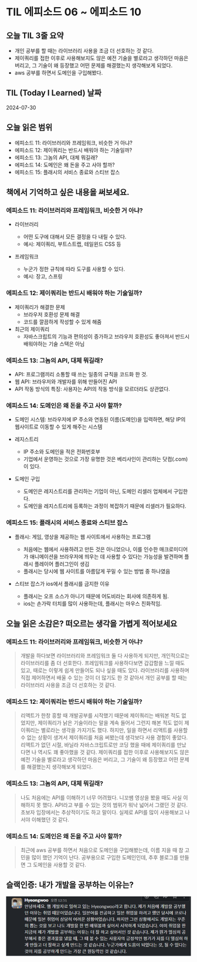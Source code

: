 # TIL 에피소드 06 ~ 에피소드 10

## 오늘 TIL 3줄 요약

- 개인 공부를 할 때는 라이브러리 사용을 조금 더 선호하는 것 같다.
- 제이쿼리를 접한 이후로 사용해보지도 않은 예전 기술을 별로라고 생각하던 마음은 버리고, 그 기술이 왜 등장했고 어떤 문제를 해결했는지 생각해보게 되었다.
- aws 공부를 하면서 도메인을 구입해봤다.

## TIL (Today I Learned) 날짜

2024-07-30

## 오늘 읽은 범위

- 에피소드 11: 라이브러리와 프레임워크, 비슷한 거 아냐?
- 에피소드 12: 제이쿼리는 반드시 배워야 하는 기술일까?
- 에피소드 13: 그놈의 API, 대체 뭐길래?
- 에피소드 14: 도메인은 왜 돈을 주고 사야 할까?
- 에피소드 15: 플래시의 서비스 종료와 스티브 잡스

## 책에서 기억하고 싶은 내용을 써보세요.

### 에피소드 11: 라이브러리와 프레임워크, 비슷한 거 아냐?

- 라이브러리

  - 어떤 도구에 대해서 모든 결정을 다 내릴 수 있다.
  - 예시: 제이쿼리, 부트스트랩, 테일윈드 CSS 등

- 프레임워크
  - 누군가 정한 규칙에 따라 도구를 사용할 수 있다.
  - 예시: 장고, 스프링

### 에피소드 12: 제이쿼리는 반드시 배워야 하는 기술일까?

- 제이쿼리가 해결한 문제
  - 브라우저 호환성 문제 해결
  - 코드를 깔끔하게 작성할 수 있게 해줌
- 최근의 제이쿼리
  - 자바스크립트의 기능과 편의성이 증가하고 브라우저 호환성도 좋아져서 반드시 배워야하는 기술 스택은 아님

### 에피소드 13: 그놈의 API, 대체 뭐길래?

- API: 프로그램끼리 소통할 때 쓰는 일종의 규칙을 코드화 한 것.
- 웹 API: 브라우저와 개발자를 위해 만들어진 API
- API 작동 방식의 특징: 사용자는 API의 작동 방식을 모르더라도 상관없다.

### 에피소드 14: 도메인은 왜 돈을 주고 사야 할까?

- 도메인 시스템: 브라우저에 IP 주소와 연동된 이름(도메인)을 입력하면, 해당 IP의 웹사이트로 이동할 수 있게 해주는 시스템

- 레지스트리

  - IP 주소와 도메인을 적은 전화번호부
  - 기업에서 운영하는 것으로 가장 유명한 것은 베리사인이 관리하는 닷컴(.com)이 있다.

- 도메인 구입
  - 도메인은 레지스트리를 관리하는 기업이 아닌, 도메인 리셀러 업체에서 구입한다.
  - 도메인을 레지스트리에 등록하는 과정이 복잡하기 때문에 리셀러가 필요하다.

### 에피소드 15: 플래시의 서비스 종료와 스티브 잡스

- 플래시: 게임, 영상을 제공하는 웹 사이트에서 사용하는 프로그램

  - 처음에는 웹에서 사용하려고 만든 것은 아니었으나, 이를 인수한 매크로미디어가 애니메이션을 브라우저에 띄우는 데 사용할 수 있다는 가능성을 발견하며 플래시 플레이어 플러그인이 생김
  - 플래시는 당시에 웹 사이트를 아름답게 꾸밀 수 있는 방법 중 하나였음

- 스티브 잡스가 ios에서 플래시를 금지한 이유
  - 플래시는 오프 소스가 아니기 때문에 어도비라는 회사에 의존하게 됨.
  - ios는 손가락 터치를 많이 사용하는데, 플래시는 마우스 친화적임.

## 오늘 읽은 소감은? 떠오르는 생각을 가볍게 적어보세요

### 에피소드 11: 라이브러리와 프레임워크, 비슷한 거 아냐?

> 개발을 하다보면 라이브러리와 프레임워크 둘 다 사용하게 되지만, 개인적으로는 라이브러리를 좀 더 선호한다. 프레임워크를 사용하다보면 갑갑함을 느낄 때도 있고, 때로는 이렇게 쉽게 만들어도 되나 싶을 때도 있다. 라이브러리를 사용하며 직접 제어하면서 배울 수 있는 것이 더 많기도 한 것 같아서 개인 공부를 할 때는 라이브러리 사용을 조금 더 선호하는 것 같다.

### 에피소드 12: 제이쿼리는 반드시 배워야 하는 기술일까?

> 리액트가 한창 흥할 때 개발공부를 시작했기 때문에 제이쿼리는 배워본 적도 없었지만, 제이쿼리가 낡은 기술이라는 말을 계속 들어서 그런지 해본 적도 없이 제이쿼리는 별로라는 생각을 가지기도 했다. 하지만, 일을 하면서 리액트를 사용할 수 없는 상황이 생겨서 제이쿼리를 처음 써봤는데 생각보다 사용 경험이 좋았다. 리액트가 없던 시절, 바닐라 자바스크립트로만 코딩 했을 때에 제이쿼리를 만났다면 나 역시도 꽤 좋아했을 것 같다. 제이쿼리를 접한 이후로 사용해보지도 않은 예전 기술을 별로라고 생각하던 마음은 버리고, 그 기술이 왜 등장했고 어떤 문제를 해결했는지 생각해보게 되었다.

### 에피소드 13: 그놈의 API, 대체 뭐길래?

> 나도 처음에는 API를 이해하기 너무 어려웠다. 니꼬쌤 영상을 봤을 때도 사실 이해하지 못 했다. API라고 부를 수 있는 것의 범위가 워낙 넓어서 그랬던 것 같다. 초보자 입장에서는 추상적이기도 하고 말이다. 실제로 API를 많이 사용해보고 나서야 이해했던 것 같다.

### 에피소드 14: 도메인은 왜 돈을 주고 사야 할까?

> 최근에 aws 공부를 하면서 처음으로 도메인을 구입해봤는데, 이름 지을 때 참 고민을 많이 했던 기억이 난다. 공부용으로 구입한 도메인인데, 추후 블로그를 만들면 그 도메인을 사용할 것 같다.

## 슬랙인증: 내가 개발을 공부하는 이유는?

<img src="./images/2.jpg">
